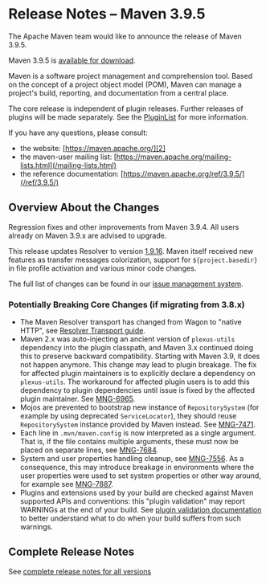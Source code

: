 <!--
Licensed to the Apache Software Foundation (ASF) under one
or more contributor license agreements.  See the NOTICE file
distributed with this work for additional information
regarding copyright ownership.  The ASF licenses this file
to you under the Apache License, Version 2.0 (the
"License"); you may not use this file except in compliance
with the License.  You may obtain a copy of the License at

http://www.apache.org/licenses/LICENSE-2.0

Unless required by applicable law or agreed to in writing,
software distributed under the License is distributed on an
"AS IS" BASIS, WITHOUT WARRANTIES OR CONDITIONS OF ANY
KIND, either express or implied.  See the License for the
specific language governing permissions and limitations
under the License.

NOTE: For help with the syntax of this file, see:
http://maven.apache.org/doxia/modules/index.html#Markdown
-->

# Release Notes &#x2013; Maven 3.9.5

The Apache Maven team would like to announce the release of Maven 3.9.5.

Maven 3.9.5 is [available for download][0].

Maven is a software project management and comprehension tool. Based on the concept of a project object model (POM), Maven can manage a project's build, reporting, and documentation from a central place.

The core release is independent of plugin releases. Further releases of plugins will be made separately. See the [PluginList][1] for more information.

If you have any questions, please consult:

- the website: [https://maven.apache.org/][2]
- the maven-user mailing list: [https://maven.apache.org/mailing-lists.html](/mailing-lists.html)
- the reference documentation: [https://maven.apache.org/ref/3.9.5/](/ref/3.9.5/)

## Overview About the Changes

Regression fixes and other improvements from Maven 3.9.4. All users already on Maven 3.9.x are advised to upgrade.

This release updates Resolver to version [1.9.16](https://issues.apache.org/jira/secure/ReleaseNote.jspa?projectId=12320628&version=12353482). Maven itself received new features as transfer messages colorization, support for `${project.basedir}` in file profile activation and various minor code changes.

The full list of changes can be found in our [issue management system][4].

### Potentially Breaking Core Changes (if migrating from 3.8.x)

* The Maven Resolver transport has changed from Wagon to "native HTTP", see [Resolver Transport guide](/guides/mini/guide-resolver-transport.html).
* Maven 2.x was auto-injecting an ancient version of `plexus-utils` dependency into the plugin classpath, and Maven 3.x continued doing this to preserve backward compatibility. Starting with Maven 3.9, it does not happen anymore. This change may lead to plugin breakage. The fix for affected plugin maintainers is to explicitly declare a dependency on `plexus-utils`. The workaround for affected plugin users is to add this dependency to plugin dependencies until issue is fixed by the affected plugin maintainer. See [MNG-6965](https://issues.apache.org/jira/browse/MNG-6965).
* Mojos are prevented to bootstrap new instance of `RepositorySystem` (for example by using deprecated `ServiceLocator`), they should reuse `RepositorySystem` instance provided by Maven instead. See [MNG-7471](https://issues.apache.org/jira/browse/MNG-7471).
* Each line in `.mvn/maven.config` is now interpreted as a single argument. That is, if the file contains multiple arguments, these must now be placed on separate lines, see [MNG-7684](https://issues.apache.org/jira/browse/MNG-7684).
* System and user properties handling cleanup, see [MNG-7556](https://issues.apache.org/jira/browse/MNG-7556). As a consequence, this may introduce breakage in environments where the user properties were used to set system properties or other way around, for example see [MNG-7887](https://issues.apache.org/jira/projects/MNG/issues/MNG-7887).
* Plugins and extensions used by your build are checked against Maven supported APIs and conventions: this "plugin validation" may report WARNINGs at the end of your build. See [plugin validation documentation](../../guides/plugins/validation/) to better understand what to do when your build suffers from such warnings.

## Complete Release Notes

See [complete release notes for all versions][5]

[0]: ../../download.html
[1]: ../../plugins/index.html
[2]: https://maven.apache.org/
[4]: https://issues.apache.org/jira/secure/ReleaseNote.jspa?projectId=12316922&version=12353460
[5]: ../../docs/history.html

